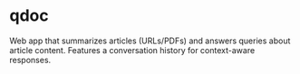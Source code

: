 # qdoc
Web app that summarizes articles (URLs/PDFs) and answers queries about article content. Features a conversation history for context-aware responses.
